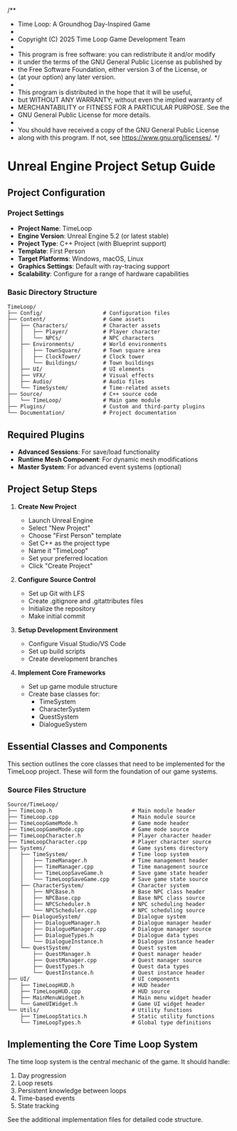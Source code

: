 /**
 * Time Loop: A Groundhog Day-Inspired Game
 * 
 * Copyright (C) 2025 Time Loop Game Development Team
 * 
 * This program is free software: you can redistribute it and/or modify
 * it under the terms of the GNU General Public License as published by
 * the Free Software Foundation, either version 3 of the License, or
 * (at your option) any later version.
 * 
 * This program is distributed in the hope that it will be useful,
 * but WITHOUT ANY WARRANTY; without even the implied warranty of
 * MERCHANTABILITY or FITNESS FOR A PARTICULAR PURPOSE.  See the
 * GNU General Public License for more details.
 * 
 * You should have received a copy of the GNU General Public License
 * along with this program.  If not, see <https://www.gnu.org/licenses/>.
 */

# Unreal Engine Project Setup Guide

## Project Configuration

### Project Settings

- **Project Name**: TimeLoop
- **Engine Version**: Unreal Engine 5.2 (or latest stable)
- **Project Type**: C++ Project (with Blueprint support)
- **Template**: First Person
- **Target Platforms**: Windows, macOS, Linux
- **Graphics Settings**: Default with ray-tracing support
- **Scalability**: Configure for a range of hardware capabilities

### Basic Directory Structure

```
TimeLoop/
├── Config/                   # Configuration files
├── Content/                  # Game assets
│   ├── Characters/           # Character assets
│   │   ├── Player/           # Player character
│   │   └── NPCs/             # NPC characters
│   ├── Environments/         # World environments
│   │   ├── TownSquare/       # Town square area
│   │   ├── ClockTower/       # Clock tower
│   │   └── Buildings/        # Town buildings
│   ├── UI/                   # UI elements
│   ├── VFX/                  # Visual effects
│   ├── Audio/                # Audio files
│   └── TimeSystem/           # Time-related assets
├── Source/                   # C++ source code
│   └── TimeLoop/             # Main game module
├── Plugins/                  # Custom and third-party plugins
└── Documentation/            # Project documentation
```

## Required Plugins

- **Advanced Sessions**: For save/load functionality
- **Runtime Mesh Component**: For dynamic mesh modifications
- **Master System**: For advanced event systems (optional)

## Project Setup Steps

1. **Create New Project**
   - Launch Unreal Engine
   - Select "New Project"
   - Choose "First Person" template
   - Set C++ as the project type
   - Name it "TimeLoop"
   - Set your preferred location
   - Click "Create Project"

2. **Configure Source Control**
   - Set up Git with LFS
   - Create .gitignore and .gitattributes files
   - Initialize the repository
   - Make initial commit

3. **Setup Development Environment**
   - Configure Visual Studio/VS Code
   - Set up build scripts
   - Create development branches

4. **Implement Core Frameworks**
   - Set up game module structure
   - Create base classes for:
     - TimeSystem
     - CharacterSystem
     - QuestSystem
     - DialogueSystem

## Essential Classes and Components

This section outlines the core classes that need to be implemented for the TimeLoop project. These will form the foundation of our game systems.

### Source Files Structure
```
Source/TimeLoop/
├── TimeLoop.h                         # Main module header
├── TimeLoop.cpp                       # Main module source
├── TimeLoopGameMode.h                 # Game mode header
├── TimeLoopGameMode.cpp               # Game mode source
├── TimeLoopCharacter.h                # Player character header
├── TimeLoopCharacter.cpp              # Player character source
├── Systems/                           # Game systems directory
│   ├── TimeSystem/                    # Time loop system
│   │   ├── TimeManager.h              # Time management header
│   │   ├── TimeManager.cpp            # Time management source
│   │   ├── TimeLoopSaveGame.h         # Save game state header
│   │   └── TimeLoopSaveGame.cpp       # Save game state source
│   ├── CharacterSystem/               # Character system
│   │   ├── NPCBase.h                  # Base NPC class header
│   │   ├── NPCBase.cpp                # Base NPC class source
│   │   ├── NPCScheduler.h             # NPC scheduling header
│   │   └── NPCScheduler.cpp           # NPC scheduling source
│   ├── DialogueSystem/                # Dialogue system
│   │   ├── DialogueManager.h          # Dialogue manager header
│   │   ├── DialogueManager.cpp        # Dialogue manager source
│   │   ├── DialogueTypes.h            # Dialogue data types
│   │   └── DialogueInstance.h         # Dialogue instance header
│   └── QuestSystem/                   # Quest system
│       ├── QuestManager.h             # Quest manager header
│       ├── QuestManager.cpp           # Quest manager source
│       ├── QuestTypes.h               # Quest data types
│       └── QuestInstance.h            # Quest instance header
├── UI/                                # UI components
│   ├── TimeLoopHUD.h                  # HUD header
│   ├── TimeLoopHUD.cpp                # HUD source
│   ├── MainMenuWidget.h               # Main menu widget header
│   └── GameUIWidget.h                 # Game UI widget header
└── Utils/                             # Utility functions
    ├── TimeLoopStatics.h              # Static utility functions
    └── TimeLoopTypes.h                # Global type definitions
```

## Implementing the Core Time Loop System

The time loop system is the central mechanic of the game. It should handle:
1. Day progression
2. Loop resets
3. Persistent knowledge between loops
4. Time-based events
5. State tracking

See the additional implementation files for detailed code structure.
